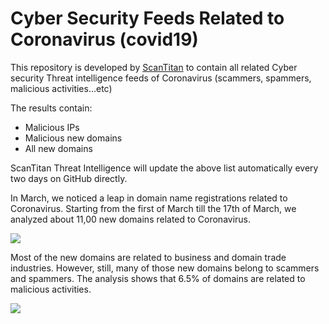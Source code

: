 # Cyber Security Feeds Related to Coronavirus (covid19)
This repository is developed by [ScanTitan](https://scantitan.com) to contain all related Cyber security Threat intelligence feeds of Coronavirus (scammers, spammers, malicious activities...etc)

The results contain:
* Malicious IPs
* Malicious new domains
* All new domains

ScanTitan Threat Intelligence will update the above list automatically every two days on GitHub directly.

In March, we noticed a leap in domain name registrations related to Coronavirus. Starting from the first of March till the 17th of March, we analyzed about 11,00 new domains related to Coronavirus.

![](https://scantitan.com/wp-content/uploads/2020/03/corona-domains-per-month-1024x643.jpg)


Most of the new domains are related to business and domain trade industries. However, still, many of those new domains belong to scammers and spammers. The analysis shows that 6.5% of domains are related to malicious activities.

![](https://scantitan.com/wp-content/uploads/2020/03/corona-domains-malicious-600x406.jpg)
